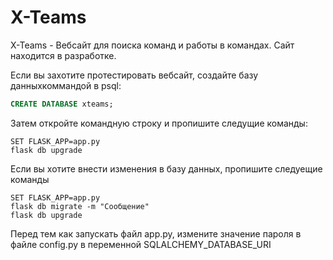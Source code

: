 # X-Teams
X-Teams - Вебсайт для поиска команд и работы в командах. Сайт находится в разработке.

Если вы захотите протестировать вебсайт, создайте базу данныхкоммандой в psql: 

```sql
CREATE DATABASE xteams;
```

Затем откройте командную строку и пропишите следущие команды:

```
SET FLASK_APP=app.py
flask db upgrade
```

Если вы хотите внести изменения в базу данных, пропишите следуещие команды

```
SET FLASK_APP=app.py
flask db migrate -m "Сообщение"
flask db upgrade
```

Перед тем как запускать файл app.py, измените значение пароля в файле config.py в переменной SQLALCHEMY_DATABASE_URI